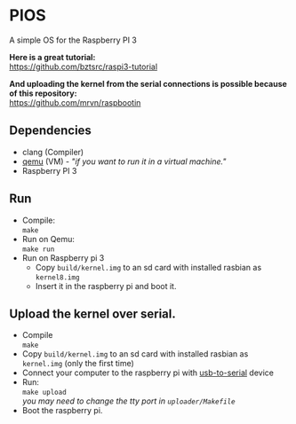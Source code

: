 # PIOS

A simple OS for the Raspberry PI 3

**Here is a great tutorial:**  
https://github.com/bztsrc/raspi3-tutorial

**And uploading the kernel from the serial connections is possible because of this repository:**  
https://github.com/mrvn/raspbootin

## Dependencies

* clang (Compiler)
* [qemu](https://www.qemu.org/) (VM) - *"if you want to run it in a virtual machine."*
* Raspberry PI 3

## Run

* Compile:  
    `make`
* Run on Qemu:  
    `make run`
* Run on Raspberry pi 3
    - Copy `build/kernel.img` to an sd card with installed rasbian as `kernel8.img`
    - Insert it in the raspberry pi and boot it.

## Upload the kernel over serial.

* Compile  
    ```make```
* Copy `build/kernel.img` to an sd card with installed rasbian as `kernel.img` (only the first time)
* Connect your computer to the raspberry pi with [usb-to-serial](https://en.wikipedia.org/wiki/USB_adapter) device 
* Run:  
    ```make upload```  
    *you may need to change the tty port in `uploader/Makefile`*
* Boot the raspberry pi.
    
